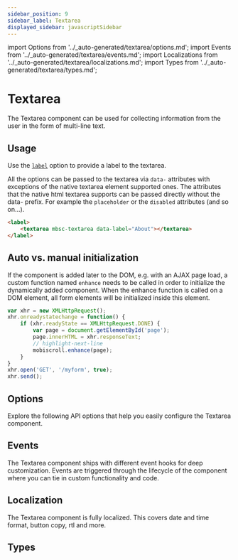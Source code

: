 ```yaml
---
sidebar_position: 9
sidebar_label: Textarea
displayed_sidebar: javascriptSidebar
---
```


import Options from '../\_auto-generated/textarea/options.md';
import Events from '../\_auto-generated/textarea/events.md';
import Localizations from '../\_auto-generated/textarea/localizations.md';
import Types from '../\_auto-generated/textarea/types.md';

# Textarea

The Textarea component can be used for collecting information from the user in the form of multi-line text.

## Usage

Use the [`label`](#opt-label) option to provide a label to the textarea.

All the options can be passed to the textarea via `data-` attributes with exceptions of the native textarea element supported ones. The attributes that the native html textarea supports can be passed directly without the data- prefix. For example the `placeholder` or the `disabled` attributes (and so on...).

```html
<label>
    <textarea mbsc-textarea data-label="About"></textarea>
</label>
```

## Auto vs. manual initialization

If the component is added later to the DOM, e.g. with an AJAX page load, a custom function named `enhance` needs to be called in order to initialize the dynamically added component. When the enhance function is called on a DOM element, all form elements will be initialized inside this element.

```js
var xhr = new XMLHttpRequest();
xhr.onreadystatechange = function() {
    if (xhr.readyState == XMLHttpRequest.DONE) {
        var page = document.getElementById('page');
        page.innerHTML = xhr.responseText;
        // highlight-next-line
        mobiscroll.enhance(page);
    }
}
xhr.open('GET', '/myform', true);
xhr.send();
```

<div className="option-list">

## Options
Explore the following API options that help you easily configure the Textarea component.

<Options />

## Events
The Textarea component ships with different event hooks for deep customization. Events are triggered through the lifecycle of the component where you can tie in custom functionality and code.

<Events />

## Localization
The Textarea component is fully localized. This covers date and time format, button copy, rtl and more.

<Localizations />

## Types

<Types />

</div>

